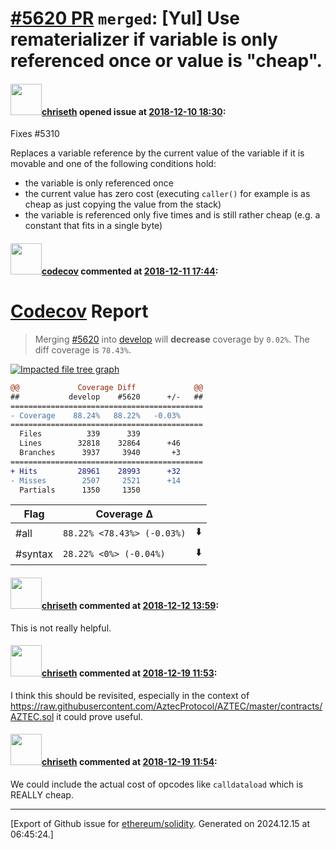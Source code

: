 # [\#5620 PR](https://github.com/ethereum/solidity/pull/5620) `merged`: [Yul] Use rematerializer if variable is only referenced once or value is "cheap".

#### <img src="https://avatars.githubusercontent.com/u/9073706?v=4" width="50">[chriseth](https://github.com/chriseth) opened issue at [2018-12-10 18:30](https://github.com/ethereum/solidity/pull/5620):

Fixes #5310 

Replaces a variable reference by the current value of the variable if it is movable and one of the following conditions hold:
 - the variable is only referenced once
 - the current value has zero cost (executing `caller()` for example is as cheap as just copying the value from the stack)
 - the variable is referenced only five times and is still rather cheap (e.g. a constant that fits in a single byte)

#### <img src="https://avatars.githubusercontent.com/in/254?v=4" width="50">[codecov](https://github.com/apps/codecov) commented at [2018-12-11 17:44](https://github.com/ethereum/solidity/pull/5620#issuecomment-446294234):

# [Codecov](https://codecov.io/gh/ethereum/solidity/pull/5620?src=pr&el=h1) Report
> Merging [#5620](https://codecov.io/gh/ethereum/solidity/pull/5620?src=pr&el=desc) into [develop](https://codecov.io/gh/ethereum/solidity/commit/aca9e581454585fab494a87febb7da3278e3aa7b?src=pr&el=desc) will **decrease** coverage by `0.02%`.
> The diff coverage is `78.43%`.

[![Impacted file tree graph](https://codecov.io/gh/ethereum/solidity/pull/5620/graphs/tree.svg?width=650&token=87PGzVEwU0&height=150&src=pr)](https://codecov.io/gh/ethereum/solidity/pull/5620?src=pr&el=tree)

```diff
@@             Coverage Diff             @@
##           develop    #5620      +/-   ##
===========================================
- Coverage    88.24%   88.22%   -0.03%     
===========================================
  Files          339      339              
  Lines        32818    32864      +46     
  Branches      3937     3940       +3     
===========================================
+ Hits         28961    28993      +32     
- Misses        2507     2521      +14     
  Partials      1350     1350
```

| Flag | Coverage Δ | |
|---|---|---|
| #all | `88.22% <78.43%> (-0.03%)` | :arrow_down: |
| #syntax | `28.22% <0%> (-0.04%)` | :arrow_down: |

#### <img src="https://avatars.githubusercontent.com/u/9073706?v=4" width="50">[chriseth](https://github.com/chriseth) commented at [2018-12-12 13:59](https://github.com/ethereum/solidity/pull/5620#issuecomment-446596808):

This is not really helpful.

#### <img src="https://avatars.githubusercontent.com/u/9073706?v=4" width="50">[chriseth](https://github.com/chriseth) commented at [2018-12-19 11:53](https://github.com/ethereum/solidity/pull/5620#issuecomment-448568323):

I think this should be revisited, especially in the context of https://raw.githubusercontent.com/AztecProtocol/AZTEC/master/contracts/AZTEC.sol it could prove useful.

#### <img src="https://avatars.githubusercontent.com/u/9073706?v=4" width="50">[chriseth](https://github.com/chriseth) commented at [2018-12-19 11:54](https://github.com/ethereum/solidity/pull/5620#issuecomment-448568467):

We could include the actual cost of opcodes like `calldataload` which is REALLY cheap.


-------------------------------------------------------------------------------



[Export of Github issue for [ethereum/solidity](https://github.com/ethereum/solidity). Generated on 2024.12.15 at 06:45:24.]
